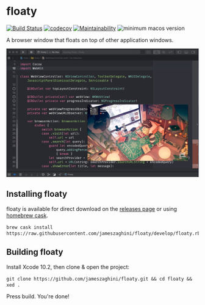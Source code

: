 # floaty

[![Build Status](https://travis-ci.org/jameszaghini/floaty.svg?branch=develop)](https://travis-ci.org/jameszaghini/floaty)
[![codecov](https://codecov.io/gh/jameszaghini/floaty/branch/develop/graph/badge.svg)](https://codecov.io/gh/jameszaghini/floaty)
[![Maintainability](https://api.codeclimate.com/v1/badges/c921f9572d8f098a4be6/maintainability)](https://codeclimate.com/github/jameszaghini/floaty/maintainability)
![minimum macos version](https://img.shields.io/badge/macos-10.13%2B-blue.svg)

A browser window that floats on top of other application windows.

![Shows floaty floating above another app](assets/screen-shot.jpg "Screen shot")

## Installing floaty

floaty is available for direct download on the [releases page](https://github.com/jameszaghini/floaty/releases) or using [homebrew cask](https://github.com/caskroom/homebrew-cask).

```
brew cask install https://raw.githubusercontent.com/jameszaghini/floaty/develop/floaty.rb
```

## Building floaty

Install Xcode 10.2, then clone & open the project:

```
git clone https://github.com/jameszaghini/floaty.git && cd floaty && xed .
```

Press build. You're done!
